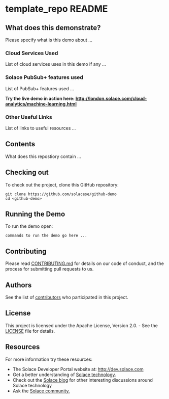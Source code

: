 # template_repo README

## What does this demonstrate?
Please specify what is this demo about ...

### Cloud Services Used
List of cloud services uses in this demo if any ...

  
### Solace PubSub+ features used
List of PubSub+ features used ...

**Try the live demo in action here:
http://london.solace.com/cloud-analytics/machine-learning.html**

### Other Useful Links
List of links to useful resources ...


## Contents

What does this repostiory contain ...


## Checking out

To check out the project, clone this GitHub repository:

```
git clone https://github.com/solacese/github-demo
cd <github-demo>
```

## Running the Demo

To run the demo open:

```
commands to run the demo go here ...
```

## Contributing

Please read [CONTRIBUTING.md](CONTRIBUTING.md) for details on our code of conduct, and the process for submitting pull requests to us.

## Authors

See the list of [contributors](https://github.com/solacese/<github-repo>/graphs/contributors) who participated in this project.

## License

This project is licensed under the Apache License, Version 2.0. - See the [LICENSE](LICENSE) file for details.

## Resources

For more information try these resources:

- The Solace Developer Portal website at: http://dev.solace.com
- Get a better understanding of [Solace technology](http://dev.solace.com/tech/).
- Check out the [Solace blog](http://dev.solace.com/blog/) for other interesting discussions around Solace technology
- Ask the [Solace community.](http://dev.solace.com/community/)

